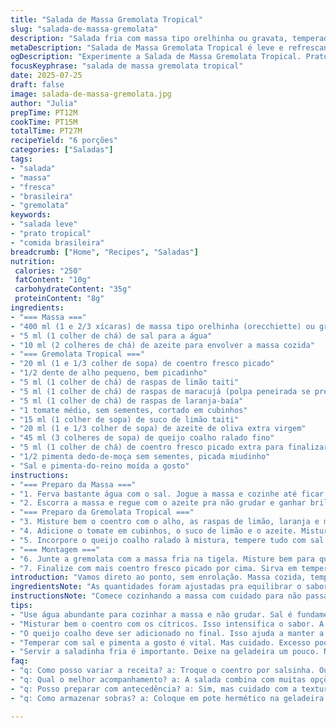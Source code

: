 ```yaml
---
title: "Salada de Massa Gremolata Tropical"
slug: "salada-de-massa-gremolata"
description: "Salada fria com massa tipo orelhinha ou gravata, temperada com gremolata de ervas cítricas, tomate e um toque brasileiro. Usa coentro em lugar de salsinha, substitui parmesão por queijo coalho ralado e adiciona pimenta dedo-de-moça para uma picância sutil. Receita leve, livre de lactose e ovos, com tempero fresco e vivaz, ideal para dias quentes ou acompanhamento leve."
metaDescription: "Salada de Massa Gremolata Tropical é leve e refrescante. Ideal para dias quentes com massa e um toque brasileiro."
ogDescription: "Experimente a Salada de Massa Gremolata Tropical. Prato perfeito e leve, ideal para acompanhar churrasco ou servir como entrada."
focusKeyphrase: "salada de massa gremolata tropical"
date: 2025-07-25
draft: false
image: salada-de-massa-gremolata.jpg
author: "Julia"
prepTime: PT12M
cookTime: PT15M
totalTime: PT27M
recipeYield: "6 porções"
categories: ["Saladas"]
tags:
- "salada"
- "massa"
- "fresca"
- "brasileira"
- "gremolata"
keywords:
- "salada leve"
- "prato tropical"
- "comida brasileira"
breadcrumb: ["Home", "Recipes", "Saladas"]
nutrition: 
 calories: "250"
 fatContent: "10g"
 carbohydrateContent: "35g"
 proteinContent: "8g"
ingredients:
- "=== Massa ==="
- "400 ml (1 e 2/3 xícaras) de massa tipo orelhinha (orecchiette) ou gravata (farfalle)"
- "5 ml (1 colher de chá) de sal para a água"
- "10 ml (2 colheres de chá) de azeite para envolver a massa cozida"
- "=== Gremolata Tropical ==="
- "20 ml (1 e 1/3 colher de sopa) de coentro fresco picado"
- "1/2 dente de alho pequeno, bem picadinho"
- "5 ml (1 colher de chá) de raspas de limão taiti"
- "5 ml (1 colher de chá) de raspas de maracujá (polpa peneirada se preferir)"
- "5 ml (1 colher de chá) de raspas de laranja-baía"
- "1 tomate médio, sem sementes, cortado em cubinhos"
- "15 ml (1 colher de sopa) de suco de limão taiti"
- "20 ml (1 e 1/3 colher de sopa) de azeite de oliva extra virgem"
- "45 ml (3 colheres de sopa) de queijo coalho ralado fino"
- "5 ml (1 colher de chá) de coentro fresco picado extra para finalizar"
- "1/2 pimenta dedo-de-moça sem sementes, picada miudinho"
- "Sal e pimenta-do-reino moída a gosto"
instructions:
- "=== Preparo da Massa ==="
- "1. Ferva bastante água com o sal. Jogue a massa e cozinhe até ficar al dente, uns 13 a 15 minutos, mexendo de vez em quando pra não grudar."
- "2. Escorra a massa e regue com o azeite pra não grudar e ganhar brilho. Transfira para uma tigela grande. Deixe esfriar completamente enquanto prepara o tempero."
- "=== Preparo da Gremolata Tropical ==="
- "3. Misture bem o coentro com o alho, as raspas de limão, laranja e maracujá. Acrescente a pimenta dedo-de-moça para dar um toque quente na medida."
- "4. Adicione o tomate em cubinhos, o suco de limão e o azeite. Misture delicadamente para que os sabores se combinem."
- "5. Incorpore o queijo coalho ralado à mistura, tempere tudo com sal e pimenta. Ajuste quantidades conforme gosto."
- "=== Montagem ==="
- "6. Junte a gremolata com a massa fria na tigela. Misture bem para que cada massa fique envolvida no tempero, mas sem amassar."
- "7. Finalize com mais coentro fresco picado por cima. Sirva em temperatura ambiente ou levemente gelada, acompanha bem churrasco, peixe grelhado ou sozinho como entrada."
introduction: "Vamos direto ao ponto, sem enrolação. Massa cozida, temperada com ervas e um toque cítrico. A vibe italiana trazida pra casa com ingrediente brasileiro. Massa orelhinha ou gravata, aquela textura que segura cremes e molhos, aqui ganha vida com gremolata. Um tempero fresco, que mistura sabores de limão, laranja e maracujá – sim, maracujá na gremolata, dando uma acidez delicada e tropical. Coentro entra no lugar da salsinha pra lembrar o Brasil no prato, e o queijo coalho troca o parmesão, deixando mais regional e menos pesado. Pimenta dedo-de-moça é um detalhe que não pode faltar, o equilíbrio entre fresco e picante faz toda diferença. Não tem gema, lactose ou nozes, só sabor, frescor e praticidade. Rápido de fazer, menos de meia hora, e cai bem com churrasco, peixe, ou sozinho numa tarde quente. Essa salada é mais que um acompanhamento, é lembrança de comida caseira misturada com inspiração estrangeira. Cada garfada cheira a domingo ensolarado, isso que importa."
ingredientsNote: "As quantidades foram ajustadas pra equilibrar o sabor e textura, menos massa e menos azeite que o original. O coentro no lugar da salsinha traz frescor e aroma diferentes, tornando mais brasileiro. O queijo coalho, um clássico nordestino, substitui o parmesão e oferece uma textura e sabor interessantes que seguram o tempero cítrico. A pimenta dedo-de-moça adiciona um leve calor, que casa com o doce ácido do maracujá e a acidez dos cítricos. Raspas de maracujá são inusitadas – para quem não curtir, dá pra usar raspas de limão siciliano ou até tangerina. Tomate em cubos pequeno garante suculência e cor, enquanto a cebola é propositalmente omitida para não roubar o frescor do coentro. O azeite extra virgem deve ser de boa qualidade, pois o toque fresco e frutado é essencial aqui. Tudo isso junto cria uma salada que é simples, refrescante e surpreendente."
instructionsNote: "Comece cozinhando a massa com cuidado para não passar do ponto – a textura é fundamental pra segurar o molho e não desmanchar. Escorra e regue com azeite logo para não grudar e deixar com brilho. Faça a gremolata separadamente para explorar os sabores cítricos e picantes, mexendo delicadamente para não esmagar o tomate nem o coentro. A pimenta dedo-de-moça deve estar sem sementes para controlar o calor, mas ainda assim deve aparecer sutilmente. Incorpore o queijo coalho ralado só no fim para não derreter ou amolecer demais. Misture tudo com calma, garantindo que a massa absorva o tempero, mas sem desmanchar. Sirva em temperatura ambiente ou levemente gelada, leve à geladeira 10 minutos se preferir, mas evite deixar muito tempo pra não perder a textura fresca dos ingredientes. Pode acompanhar churrascos, peixes grelhados ou servir como entrada leve numa ocasião informal."
tips:
- "Use água abundante para cozinhar a massa e não grudar. Sal é fundamental. Cozinhe al dente, 13 a 15 minutos. Escorra e adicione azeite imediatamente. Previne grudar."
- "Misturar bem o coentro com os cítricos. Isso intensifica o sabor. A pimenta dedo-de-moça é importante. Sem sementes, pra controlar a picância. Faça picado bem miudinho."
- "O queijo coalho deve ser adicionado no final. Isso ajuda a manter a textura. Se misturar muito cedo pode derreter. Por isso, use fino. Espalha bem o sabor."
- "Temperar com sal e pimenta a gosto é vital. Mas cuidado. Excesso pode mascarar sabores frescos. Ajuste aos poucos, provando."
- "Servir a saladinha fria é importante. Deixe na geladeira um pouco. Não por muito tempo. Sabor fresco, textura crocante são essenciais. Ideal em dias quentes."
faq:
- "q: Como posso variar a receita? a: Troque o coentro por salsinha. Ou use outro tipo de queijo. Um queijo cremoso pode ser interessante. Massas diferentes também funcionam."
- "q: Qual o melhor acompanhamento? a: A salada combina com muitas opções. Churrasco é uma ótima escolha. Peixes grelhados nunca decepcionam. Pode servir sozinha também."
- "q: Posso preparar com antecedência? a: Sim, mas cuidado com a textura. Se deixar na geladeira muito, a salada perde frescor. Prepare horas antes e guarde em recipiente fechado."
- "q: Como armazenar sobras? a: Coloque em pote hermético na geladeira. Consuma em até dois dias. Reaqueça apenas a massa, mas não a salada. Sabor frio é melhor."

---
```

